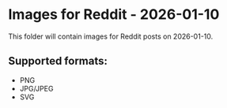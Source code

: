 # Images for Reddit - 2026-01-10

This folder will contain images for Reddit posts on 2026-01-10.

## Supported formats:
- PNG
- JPG/JPEG
- SVG
